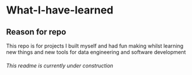# What-I-have-learned

## Reason for repo

This repo is for projects I built myself and had fun making whilst learning new things and new tools for data engineering and software development


###### This readme is currently under construction
